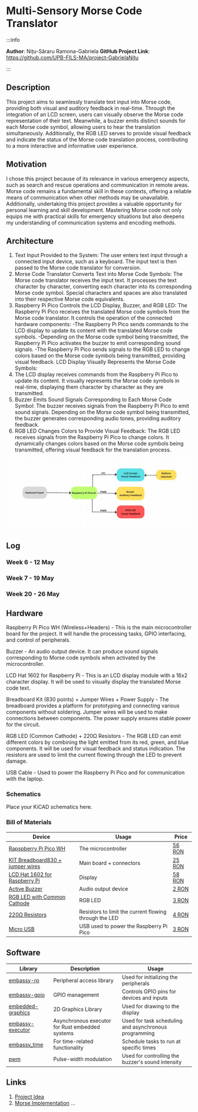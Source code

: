 # Multi-Sensory Morse Code Translator

:::info 

**Author**: Nițu-Săraru Ramona-Gabriela
**GitHub Project Link**: https://github.com/UPB-FILS-MA/project-GabrielaNitu

:::

## Description

This project aims to seamlessly translate text input into Morse code, providing both visual and auditory feedback in real-time. Through the integration of an LCD screen, users can visually observe the Morse code representation of their text. Meanwhile, a buzzer emits distinct sounds for each Morse code symbol, allowing users to hear the translation simultaneously. Additionally, the RGB LED serves to provide visual feedback and indicate the status of the Morse code translation process, contributing to a more interactive and informative user experience.

## Motivation

I chose this project because of its relevance in various emergency aspects, such as search and rescue operations and communication in remote areas. Morse code remains a fundamental skill in these contexts, offering a reliable means of communication when other methods may be unavailable. Additionally, undertaking this project provides a valuable opportunity for personal learning and skill development. Mastering Morse code not only equips me with practical skills for emergency situations but also deepens my understanding of communication systems and encoding methods.

## Architecture 

1) Text Input Provided to the System: The user enters text input through a connected input device, such as a keyboard. The input text is then passed to the Morse code translator for conversion.
2) Morse Code Translator Converts Text into Morse Code Symbols: The Morse code translator receives the input text. It processes the text character by character, converting each character into its corresponding Morse code symbol. Special characters and spaces are also translated into their respective Morse code equivalents.
3) Raspberry Pi Pico Controls the LCD Display, Buzzer, and RGB LED: The Raspberry Pi Pico receives the translated Morse code symbols from the Morse code translator. It controls the operation of the connected hardware components:
 -The Raspberry Pi Pico sends commands to the LCD display to update its content with the translated Morse code symbols.
 -Depending on the Morse code symbol being transmitted, the Raspberry Pi Pico activates the buzzer to emit corresponding sound signals.
 -The Raspberry Pi Pico sends signals to the RGB LED to change colors based on the Morse code symbols being transmitted, providing visual feedback.
LCD Display Visually Represents the Morse Code Symbols:
4) The LCD display receives commands from the Raspberry Pi Pico to update its content. It visually represents the Morse code symbols in real-time, displaying them character by character as they are transmitted.
5) Buzzer Emits Sound Signals Corresponding to Each Morse Code Symbol: The buzzer receives signals from the Raspberry Pi Pico to emit sound signals. Depending on the Morse code symbol being transmitted, the buzzer generates corresponding audio tones, providing auditory feedback.
6) RGB LED Changes Colors to Provide Visual Feedback: The RGB LED receives signals from the Raspberry Pi Pico to change colors. It dynamically changes colors based on the Morse code symbols being transmitted, offering visual feedback for the translation process.

 ![architecture](./Architecture.jpeg)

## Log

<!-- write every week your progress here -->

### Week 6 - 12 May

### Week 7 - 19 May

### Week 20 - 26 May

## Hardware

Raspberry Pi Pico WH (Wireless+Headers) - This is the main microcontroller board for the project. It will handle the processing tasks, GPIO interfacing, and control of peripherals.

Buzzer - An audio output device. It can produce sound signals corresponding to Morse code symbols when activated by the microcontroller.

LCD Hat 1602 for Raspberry Pi - This is an LCD display module with a 16x2 character display. It will be used to visually display the translated Morse code text.

Breadboard Kit (830 points) + Jumper Wires + Power Supply - The breadboard provides a platform for prototyping and connecting various components without soldering. Jumper wires will be used to make connections between components. The power supply ensures stable power for the circuit.

RGB LED (Common Cathode) + 220Ω Resistors - The RGB LED can emit different colors by combining the light emitted from its red, green, and blue components. It will be used for visual feedback and status indication. The resistors are used to limit the current flowing through the LED to prevent damage.

USB Cable - Used to power the Raspberry Pi Pico and for communication with the laptop.

### Schematics

Place your KiCAD schematics here.

### Bill of Materials

<!-- Fill out this table with all the hardware components that you might need.

The format is 
```
| [Device](link://to/device) | This is used ... | [price](link://to/store) |

```

-->

| Device | Usage | Price |
|--------|--------|-------|
| [Rapspberry Pi Pico WH](https://www.raspberrypi.com/documentation/microcontrollers/raspberry-pi-pico.html) | The microcontroller | [56 RON](https://ardushop.ro/ro/home/2819-raspberry-pi-pico-wh.html) |
| [KIT Breadboard830 + jumper wires](https://datasheet.octopart.com/BB830T-BusBoard-datasheet-10603672.pdf) | Main board + connectors | [25 RON](https://ardushop.ro/ro/electronica/163-kit-breadboard830-65xfire-jumper-sursa-alimentare-335v.html?search_query=kit+breadboard&results=171) |
| [LCD Hat 1602 for Raspberry Pi](https://circuitdigest.com/article/16x2-lcd-display-module-pinout-datasheet) | Display | [58 RON](https://www.optimusdigital.ro/ro/lcd-uri/1158-lcd-hat-1602-pentru-raspberry-pi.html?search_query=lcd+hat+1602&results=1) |
| [Active Buzzer](https://components101.com/misc/buzzer-pinout-working-datasheet) | Audio output device | [2 RON](https://www.optimusdigital.ro/ro/audio-buzzere/635-buzzer-activ-de-3-v.html?search_query=buzzer+activ&results=18) |
| [RGB LED with Common Cathode](https://www.arabsmakers.com/wp-content/uploads/2017/05/upload-5mm_RGB_led_common_cathode.pdf) | RGB LED | [3 RON](https://ardushop.ro/ro/electronica/271-led-tricolor-cu-catod-comun.html?search_query=led+rgb+cu+catod&results=1488) |
| [220Ω Resistors](https://digchip.com/datasheets/parts/datasheet/1838/CFR-25JB-220R.php) | Resistors to limit the current flowing through the LED | [4 RON](https://ardushop.ro/ro/electronica/211-rezistenta-14w-1-buc.html?search_query=rezistor&results=43) |
| [Micro USB](https://www.mouser.com/pdfdocs/HiroseZX62Datasheet24200011.pdf) | USB used to power the Raspberry Pi Pico | [3 RON](https://www.optimusdigital.ro/ro/cabluri-cabluri-usb/4576-cablu-albastru-micro-usb-50-cm.html?search_query=cablu+micro+usb&results=146) |


## Software

| Library | Description | Usage |
|---------|-------------|-------|
| [embassy-rp](https://docs.embassy.dev/embassy-rp/git/rp2040/index.html)| Peripheral access library |Used for initializing the peripherals 
| [embassy-gpio](https://github.com/embassy-rs/embassy) | GPIO management | Controls GPIO pins for devices and inputs |
| [embedded-graphics](https://github.com/embedded-graphics/embedded-graphics) | 2D Graphics Library | Used for drawing to the display |
| [embassy-executor](https://docs.embassy.dev/embassy-executor/git/std/index.html)|Asynchronous executor for Rust embedded systems| Used for task scheduling and asynchronous programming|
| [embassy_time](https://github.com/embassy-rs/embassy) | For time-related functionality | Schedule tasks to run at specific times |
| [pwm](https://docs.embassy.dev/embassy-nrf/git/nrf52840/pwm/index.html)|Pulse-width modulation |Used for controlling the buzzer's sound intensity |


## Links

<!-- Add a few links that inspired you and that you think you will use for your project -->

1. [Project Idea](https://www.youtube.com/watch?v=Ra924vY9Wa4)
2. [Morse Implementation](https://www.arduino.cc/education/morse-code-project/)
...
